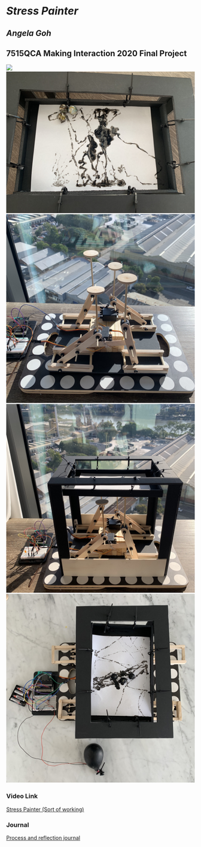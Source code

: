 # *Stress Painter*
## *Angela Goh* ##
## 7515QCA Making Interaction 2020 Final Project ##
<img src="https://github.com/angelagoh/7515QCA-Assessment3/blob/master/journal/Photos/IMG_5199.jpg">
<img src="https://github.com/angelagoh/7515QCA-Assessment3/blob/master/journal/Photos/IMG_9953.jpeg">
<img src="https://github.com/angelagoh/7515QCA-Assessment3/blob/master/journal/Photos/IMG_5189.jpeg">
<img src="https://github.com/angelagoh/7515QCA-Assessment3/blob/master/journal/Photos/IMG_5192.jpeg">
<img src="https://github.com/angelagoh/7515QCA-Assessment3/blob/master/journal/Photos/14interfacewithmechanics.jpg">

### Video Link ###
<a href="https://vimeo.com/423901988">Stress Painter (Sort of working)</a>

### Journal ###

<!--- The following link will direct to your process and reflection journal, which will be held in the file `journal.md` in the folder called `journal`. This link should not be changed. --->
[Process and reflection journal](/journal/journal.md)
